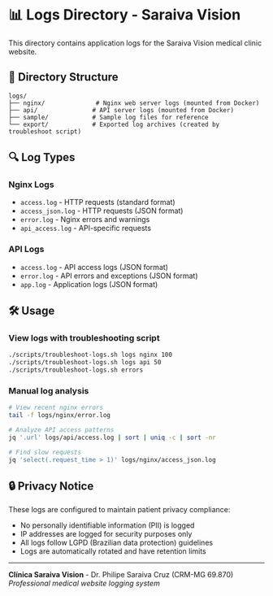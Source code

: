 # 📊 Logs Directory - Saraiva Vision

This directory contains application logs for the Saraiva Vision medical clinic website.

## 📁 Directory Structure

```
logs/
├── nginx/              # Nginx web server logs (mounted from Docker)
├── api/               # API server logs (mounted from Docker)
├── sample/            # Sample log files for reference
└── export/            # Exported log archives (created by troubleshoot script)
```

## 🔍 Log Types

### Nginx Logs
- `access.log` - HTTP requests (standard format)
- `access_json.log` - HTTP requests (JSON format)
- `error.log` - Nginx errors and warnings
- `api_access.log` - API-specific requests

### API Logs
- `access.log` - API access logs (JSON format)
- `error.log` - API errors and exceptions (JSON format)
- `app.log` - Application logs (JSON format)

## 🛠️ Usage

### View logs with troubleshooting script
```bash
./scripts/troubleshoot-logs.sh logs nginx 100
./scripts/troubleshoot-logs.sh logs api 50
./scripts/troubleshoot-logs.sh errors
```

### Manual log analysis
```bash
# View recent nginx errors
tail -f logs/nginx/error.log

# Analyze API access patterns
jq '.url' logs/api/access.log | sort | uniq -c | sort -nr

# Find slow requests
jq 'select(.request_time > 1)' logs/nginx/access_json.log
```

## 🔒 Privacy Notice

These logs are configured to maintain patient privacy compliance:
- No personally identifiable information (PII) is logged
- IP addresses are logged for security purposes only
- All logs follow LGPD (Brazilian data protection) guidelines
- Logs are automatically rotated and have retention limits

---

**Clínica Saraiva Vision** - Dr. Philipe Saraiva Cruz (CRM-MG 69.870)  
*Professional medical website logging system*
